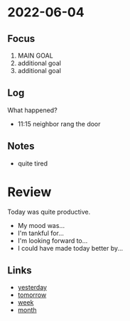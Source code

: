 # 2022-06-04

## Focus
1. MAIN GOAL
2. additional goal
3. additional goal

## Log
What happened?
- 11:15 neighbor rang the door

## Notes
- quite tired

# Review
Today was quite productive.

- My mood was...
- I'm tankful for...
- I'm looking forward to...
- I could have made today better by...

## Links
- [yesterday](calendar/days/2022-06-03.md)
- [tomorrow](calendar/days/2022-06-05.md)
- [week](calendar/weeks/2022-22.md)
- [month](calendar/months/2022-06)